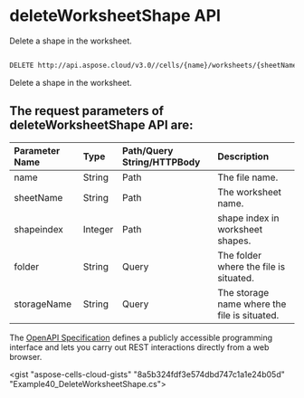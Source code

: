 # **deleteWorksheetShape API**

Delete a shape in the worksheet. 

```bash

DELETE http://api.aspose.cloud/v3.0//cells/{name}/worksheets/{sheetName}/shapes/{shapeindex}

```
Delete a shape in the worksheet.

## The request parameters of **deleteWorksheetShape** API are: 

| Parameter Name | Type | Path/Query String/HTTPBody | Description | 
| :- | :- | :- |:- | 
|name|String|Path|The file name.|
|sheetName|String|Path|The worksheet name.|
|shapeindex|Integer|Path|shape index in worksheet shapes.|
|folder|String|Query|The folder where the file is situated.|
|storageName|String|Query|The storage name where the file is situated.|


The [OpenAPI Specification](https://reference.aspose.cloud/cells/#/ShapesController/DeleteWorksheetShape) defines a publicly accessible programming interface and lets you carry out REST interactions directly from a web browser.

<gist "aspose-cells-cloud-gists" "8a5b324fdf3e574dbd747c1a1e24b05d" "Example40_DeleteWorksheetShape.cs">


